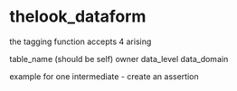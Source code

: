 # thelook_dataform


the tagging function accepts 4 arising

table_name (should be self)
owner
data_level
data_domain


example for one intermediate - create an assertion